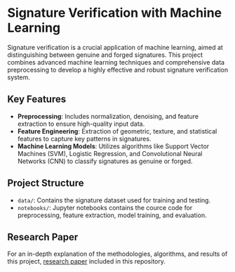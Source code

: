 # Signature Verification with Machine Learning

Signature verification is a crucial application of machine learning, aimed at distinguishing between genuine and forged signatures. This project combines advanced machine learning techniques and comprehensive data preprocessing to develop a highly effective and robust signature verification system.

## Key Features

- **Preprocessing**: Includes normalization, denoising, and feature extraction to ensure high-quality input data.
- **Feature Engineering**: Extraction of geometric, texture, and statistical features to capture key patterns in signatures.
- **Machine Learning Models**: Utilizes algorithms like Support Vector Machines (SVM), Logistic Regression, and Convolutional Neural Networks (CNN) to classify signatures as genuine or forged.
  
## Project Structure

- `data/`: Contains the signature dataset used for training and testing.
- `notebooks/`: Jupyter notebooks contains the cource code for preprocessing, feature extraction, model training, and evaluation.
## Research Paper

For an in-depth explanation of the methodologies, algorithms, and results of this project, [research paper]([https://github.com/ESSAFI01/signature_verification/research_paper.pdf](https://github.com/ESSAFI01/signature_verification/blob/main/research%20paper.pdf)) included in this repository.
